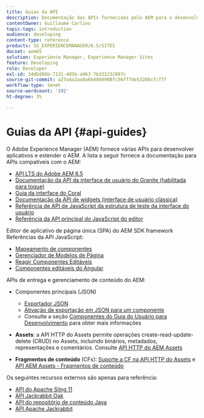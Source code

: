```yaml
---
title: Guias da API
description: Documentação das APIs fornecidas pelo AEM para o desenvolvimento de aplicativos
contentOwner: Guillaume Carlino
topic-tags: introduction
audience: developing
content-type: reference
products: SG_EXPERIENCEMANAGER/6.5/SITES
docset: aem65
solution: Experience Manager, Experience Manager Sites
feature: Developing
role: Developer
exl-id: 34dbd86b-7131-405b-a963-7b332232997c
source-git-commit: a27a4a2aa0a6b4864908fc56ff7de53208cfcf7f
workflow-type: tm+mt
source-wordcount: '192'
ht-degree: 3%

---
```


# Guias da API {#api-guides}

O Adobe Experience Manager (AEM) fornece várias APIs para desenvolver aplicativos e estender o AEM. A lista a seguir fornece a documentação para APIs compatíveis com o AEM:

* [API LTS do Adobe AEM 6.5](https://developer.adobe.com/experience-manager/reference-materials/6-5/javadoc/index.html)
* [Documentação da API da interface de usuário do Granite (habilitada para toque)](https://developer.adobe.com/experience-manager/reference-materials/6-5/granite-ui/api/index.html)
* [Guia da interface do Coral](https://developer.adobe.com/experience-manager/reference-materials/6-5/coral-ui/coralui3/index.html)
* [Documentação da API de widgets (interface de usuário clássica)](https://developer.adobe.com/experience-manager/reference-materials/6-5/widgets-api/index.html)
* [Referência de API de JavaScript da estrutura de teste da interface do usuário](https://developer.adobe.com/experience-manager/reference-materials/6-5/test-api/index.html)
* [Referência da API principal do JavaScript do editor](https://developer.adobe.com/experience-manager/reference-materials/6-5/jsdoc/ui-touch/editor-core/index.html)

Editor de aplicativo de página única (SPA) do AEM SDK framework Referências da API JavaScript:

* [Mapeamento de componentes](https://www.npmjs.com/package/@adobe/aem-spa-component-mapping)
* [Gerenciador de Modelos de Página](https://www.npmjs.com/package/@adobe/aem-spa-page-model-manager)
* [Reagir Componentes Editáveis](https://www.npmjs.com/package/@adobe/aem-react-editable-components)
* [Componentes editáveis do Angular](https://www.npmjs.com/package/@adobe/aem-angular-editable-components)

APIs de entrega e gerenciamento de conteúdo do AEM:

* Componentes principais (JSON)

   * [Exportador JSON](/help/sites-developing/json-exporter.md)
   * [Ativação de exportação em JSON para um componente](/help/sites-developing/json-exporter-components.md)
   * Consulte a seção [Componentes do Guia do Usuário para Desenvolvimento](/help/sites-developing/getting-started.md) para obter mais informações

* **Assets**: a API HTTP do Assets permite operações create-read-update-delete (CRUD) no Assets, incluindo binários, metadados, representações e comentários. Consulte [API HTTP do AEM Assets](/help/assets/mac-api-assets.md)

* **Fragmentos de conteúdo** (CFs): [Suporte a CF na API HTTP do Assets](/help/assets/assets-api-content-fragments.md) e [API AEM Assets - Fragmentos de conteúdo](https://developer.adobe.com/experience-manager/reference-materials/6-5/assets-api-content-fragments/index.html)

Os seguintes recursos externos são apenas para referência:

* [API do Apache Sling 11](https://sling.apache.org/apidocs/sling11/)
* [API Jackrabbit Oak](https://jackrabbit.apache.org/oak/docs/oak_api/overview.html)
* [API do repositório de conteúdo Java](https://developer.adobe.com/experience-manager/reference-materials/spec/javax.jcr/javadocs/jcr-2.0/index.html)
* [API Apache Jackrabbit](https://jackrabbit.apache.org/api)
